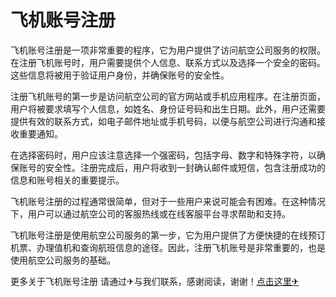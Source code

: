 # 飞机账号注册

飞机账号注册是一项非常重要的程序，它为用户提供了访问航空公司服务的权限。在注册飞机账号时，用户需要提供个人信息、联系方式以及选择一个安全的密码。这些信息将被用于验证用户身份，并确保账号的安全性。

注册飞机账号的第一步是访问航空公司的官方网站或手机应用程序。在注册页面，用户将被要求填写个人信息，如姓名、身份证号码和出生日期。此外，用户还需要提供有效的联系方式，如电子邮件地址或手机号码，以便与航空公司进行沟通和接收重要通知。

在选择密码时，用户应该注意选择一个强密码，包括字母、数字和特殊字符，以确保账号的安全性。注册完成后，用户将收到一封确认邮件或短信，包含注册成功的信息和账号相关的重要提示。

飞机账号注册的过程通常很简单，但对于一些用户来说可能会有困难。在这种情况下，用户可以通过航空公司的客服热线或在线客服平台寻求帮助和支持。

飞机账号注册是使用航空公司服务的第一步，它为用户提供了方便快捷的在线预订机票、办理值机和查询航班信息的途径。因此，注册飞机账号是非常重要的，也是使用航空公司服务的基础。

更多关于飞机账号注册 请通过✈与我们联系，感谢阅读，谢谢！[点击这里✈](https://t.me/pt99bot)
